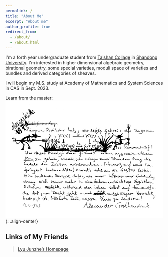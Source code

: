 ```yaml
---
permalink: /
title: "About Me"
excerpt: "About me"
author_profile: true
redirect_from: 
  - /about/
  - /about.html
---
```

I'm a forth year undergraduate student from [Taishan Collage](https://www.tsxt.sdu.edu.cn/) in [Shandong University](https://www.sdu.edu.cn/). I'm interested in higher dimensional algebraic geometry, birational geometry, some special varieties, moduli space of varieties and bundles and derived categories of sheaves.

I will begin my M.S. study at Academy of Mathematics and System Sciences in CAS in Sept. 2023.

Learn from the master:
![placeholder](/images/grr.png){: .align-center}


## Links of My Friends
> [Lyu Junzhe’s Homepage](https://taiataiat.github.io/)
